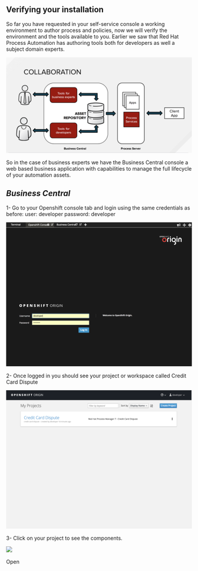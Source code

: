 Verifying your installation
---------------------------

So far you have requested in your self-service console a working environment to author process and policies, now we will verify the environment and the tools available to you.
Earlier we saw that Red Hat Process Automation has authoring tools both for developers as well a subject domain experts.

<img src="../../assets/middleware/rhpam-7-workshop/collaboration_tools.png" width="600" />

So in the case of business experts we have the Business Central console a web based business application with capabilities to manage the full lifecycle of your automation assets.

***Business Central***
--------------------------

1- Go to your Openshift console tab and login using the same credentials as before:
user: developer
password: developer

<img src="../../assets/middleware/rhpam-7-workshop/openshift-console.png" width="600" />

2- Once logged in you should see your project or workspace called Credit Card Dispute

<img src="../../assets/middleware/rhpam-7-workshop/credit-card-dispute-project.png" width="600" />

3- Click on your project to see the components.

<img src="../../assets/middleware/rhpam-7-workshop/business-central-detail.pn" width="600" />



Open
